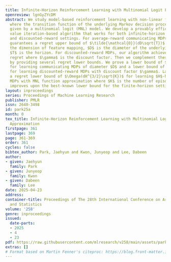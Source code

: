 ```yaml
---
title: Infinite-Horizon Reinforcement Learning with Multinomial Logit Function Approximation
openreview: lgnGyZYcDM
abstract: We study model-based reinforcement learning with non-linear function approximation
  where the transition function of the underlying Markov decision process (MDP) is
  given by a multinomial logit (MNL) model. We develop a provably efficient discounted
  value iteration-based algorithm that works for both infinite-horizon average-reward
  and discounted-reward settings. For average-reward communicating MDPs, the algorithm
  guarantees a regret upper bound of $\tilde{\mathcal{O}}(dD\sqrt{T})$ where $d$ is
  the dimension of feature mapping, $D$ is the diameter of the underlying MDP, and
  $T$ is the horizon. For discounted-reward MDPs, our algorithm achieves $\tilde{\mathcal{O}}(d(1-\gamma)^{-2}\sqrt{T})$
  regret where $\gamma$ is the discount factor. Then we complement these upper bounds
  by providing several regret lower bounds. We prove a lower bound of $\Omega(d\sqrt{DT})$
  for learning communicating MDPs of diameter $D$ and a lower bound of $\Omega(d(1-\gamma)^{-3/2}\sqrt{T})$
  for learning discounted-reward MDPs with discount factor $\gamma$. Lastly, we show
  a regret lower bound of $\Omega(dH^{3/2}\sqrt{K})$ for learning $H$-horizon episodic
  MDPs with MNL function approximation where $K$ is the number of episodes, which
  improves upon the best-known lower bound for the finite-horizon setting.
layout: inproceedings
series: Proceedings of Machine Learning Research
publisher: PMLR
issn: 2640-3498
id: park25a
month: 0
tex_title: Infinite-Horizon Reinforcement Learning with Multinomial Logit Function
  Approximation
firstpage: 361
lastpage: 369
page: 361-369
order: 361
cycles: false
bibtex_author: Park, Jaehyun and Kwon, Junyeop and Lee, Dabeen
author:
- given: Jaehyun
  family: Park
- given: Junyeop
  family: Kwon
- given: Dabeen
  family: Lee
date: 2025-04-23
address:
container-title: Proceedings of The 28th International Conference on Artificial Intelligence
  and Statistics
volume: '258'
genre: inproceedings
issued:
  date-parts:
  - 2025
  - 4
  - 23
pdf: https://raw.githubusercontent.com/mlresearch/v258/main/assets/park25a/park25a.pdf
extras: []
# Format based on Martin Fenner's citeproc: https://blog.front-matter.io/posts/citeproc-yaml-for-bibliographies/
---
```

